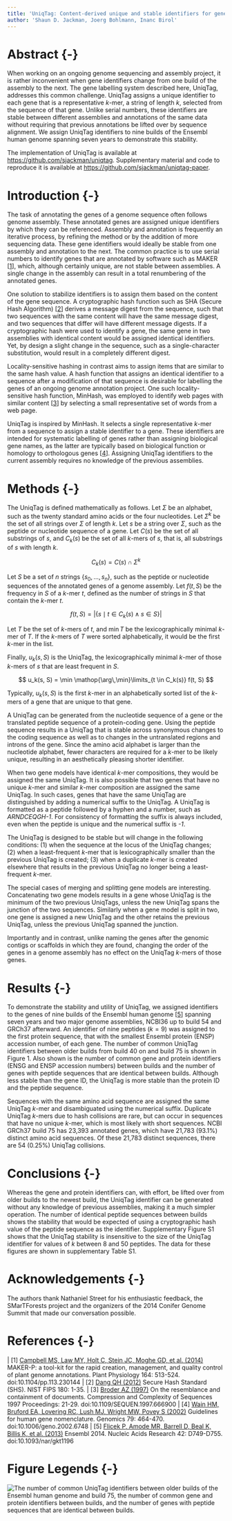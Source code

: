 ```yaml
---
title: 'UniqTag: Content-derived unique and stable identifiers for gene annotation'
author: 'Shaun D. Jackman, Joerg Bohlmann, Inanc Birol'
---
```


Abstract {-}
================================================================================

When working on an ongoing genome sequencing and assembly project, it is rather
inconvenient when gene identifiers change from one build of the assembly to the
next. The gene labelling system described here, UniqTag, addresses this common
challenge. UniqTag assigns a unique identifier to each gene that is a
representative *k*-mer, a string of length *k*, selected from the sequence of
that gene. Unlike serial numbers, these identifiers are stable between
different assemblies and annotations of the same data without requiring that
previous annotations be lifted over by sequence alignment. We assign UniqTag
identifiers to nine builds of the Ensembl human genome spanning seven years to
demonstrate this stability.

The implementation of UniqTag is available at <https://github.com/sjackman/uniqtag>.
Supplementary material and code to reproduce it is available at <https://github.com/sjackman/uniqtag-paper>.

Introduction {-}
================================================================================

The task of annotating the genes of a genome sequence often follows genome
assembly. These annotated genes are assigned unique identifiers by which they
can be referenced. Assembly and annotation is frequently an iterative process,
by refining the method or by the addition of more sequencing data. These gene
identifiers would ideally be stable from one assembly and annotation to the
next. The common practice is to use serial numbers to identify genes that are
annotated by software such as MAKER [[1][campbell2014maker]], which, although
certainly unique, are not stable between assemblies. A single change in the
assembly can result in a total renumbering of the annotated genes.

One solution to stabilize identifiers is to assign them based on the content of
the gene sequence. A cryptographic hash function such as SHA (Secure Hash
Algorithm) [[2][dang2012shs]] derives a message digest from the sequence, such
that two sequences with the same content will have the same message digest, and
two sequences that differ will have different message digests. If a
cryptographic hash were used to identify a gene, the same gene in two
assemblies with identical content would be assigned identical identifiers. Yet,
by design a slight change in the sequence, such as a single-character
substitution, would result in a completely different digest.

Locality-sensitive hashing in contrast aims to assign items that are similar to
the same hash value. A hash function that assigns an identical identifier to a
sequence after a modification of that sequence is desirable for labelling the
genes of an ongoing genome annotation project. One such locality-sensitive hash
function, MinHash, was employed to identify web pages with similar content
[[3][broder1997resemblance]] by selecting a small representative set of words
from a web page.

UniqTag is inspired by MinHash. It selects a single representative *k*-mer from
a sequence to assign a stable identifier to a gene. These identifiers are
intended for systematic labelling of genes rather than assigning biological
gene names, as the latter are typically based on biological function or
homology to orthologous genes [[4][wain2002guidelines]]. Assigning UniqTag
identifiers to the current assembly requires no knowledge of the previous
assemblies.

Methods {-}
================================================================================

The UniqTag is defined mathematically as follows. Let $\Sigma$ be an alphabet,
such as the twenty standard amino acids or the four nucleotides. Let $\Sigma^k$
be the set of all strings over $\Sigma$ of length *k*. Let *s* be a string over
$\Sigma$, such as the peptide or nucleotide sequence of a gene. Let $C(s)$ be
the set of all substrings of *s*, and $C_k(s)$ be the set of all *k*-mers of
*s*, that is, all substrings of *s* with length *k*.

$$
C_k(s) = C(s) \cap \Sigma^k
$$

Let *S* be a set of *n* strings $\{s_0, \dots, s_n\}$, such as the peptide or
nucleotide sequences of the annotated genes of a genome assembly. Let $f(t, S)$
be the frequency in *S* of a *k*-mer *t*, defined as the number of strings in
*S* that contain the *k*-mer *t*.

$$
f(t, S) = \left\vert \{ s \mid t \in C_k(s) \wedge s \in S \} \right\vert
$$

Let *T* be the set of *k*-mers of *t*, and $\min T$ be the lexicographically
minimal *k*-mer of *T*. If the *k*-mers of *T* were sorted alphabetically, it
would be the first *k*-mer in the list.

Finally, $u_k(s, S)$ is the UniqTag, the lexicographically minimal *k*-mer of
those *k*-mers of *s* that are least frequent in *S*.

$$
u_k(s, S) = \min \mathop{\arg\,\min}\limits_{t \in C_k(s)} f(t, S)
$$

Typically, $u_k(s, S)$ is the first *k*-mer in an alphabetically sorted list of
the *k*-mers of a gene that are unique to that gene.

A UniqTag can be generated from the nucleotide sequence of a gene or the
translated peptide sequence of a protein-coding gene. Using the peptide
sequence results in a UniqTag that is stable across synonymous changes to the
coding sequence as well as to changes in the untranslated regions and introns
of the gene. Since the amino acid alphabet is larger than the nucleotide
alphabet, fewer characters are required for a *k*-mer to be likely unique,
resulting in an aesthetically pleasing shorter identifier.

When two gene models have identical *k*-mer compositions, they would be
assigned the same UniqTag. It is also possible that two genes that have no
unique *k*-mer and similar *k*-mer composition are assigned the same UniqTag.
In such cases, genes that have the same UniqTag are distinguished by adding a
numerical suffix to the UniqTag. A UniqTag is formatted as a peptide followed
by a hyphen and a number, such as *ARNDCEQGH-1*. For consistency of formatting
the suffix is always included, even when the peptide is unique and the numerical
suffix is *-1*.

The UniqTag is designed to be stable but will change in the following
conditions: (1)&nbsp;when the sequence at the locus of the UniqTag changes;
(2)&nbsp;when a least-frequent *k*-mer that is lexicographically smaller than
the previous UniqTag is created; (3)&nbsp;when a duplicate *k*-mer is created
elsewhere that results in the previous UniqTag no longer being a least-frequent
*k*-mer.

The special cases of merging and splitting gene models are interesting.
Concatenating two gene models results in a gene whose UniqTag is the minimum of
the two previous UniqTags, unless the new UniqTag spans the junction of the two
sequences. Similarly when a gene model is split in two, one gene is assigned a
new UniqTag and the other retains the previous UniqTag, unless the previous
UniqTag spanned the junction.

Importantly and in contrast, unlike naming the genes after the genomic contigs
or scaffolds in which they are found, changing the order of the genes in a
genome assembly has no effect on the UniqTag *k*-mers of those genes.

Results {-}
================================================================================

To demonstrate the stability and utility of UniqTag, we assigned identifiers to
the genes of nine builds of the Ensembl human genome [[5][flicek2013ensembl]]
spanning seven years and two major genome assemblies, NCBI36 up to build 54 and
GRCh37 afterward. An identifier of nine peptides ($k=9$) was assigned to the
first protein sequence, that with the smallest Ensembl protein (ENSP) accession
number, of each gene. The number of common UniqTag identifiers between older
builds from build 40 on and build 75 is shown in Figure&nbsp;1. Also shown is
the number of common gene and protein identifiers (ENSG and ENSP accession
numbers) between builds and the number of genes with peptide sequences that are
identical between builds. Although less stable than the gene ID, the UniqTag is
more stable than the protein ID and the peptide sequence.

Sequences with the same amino acid sequence are assigned the same UniqTag
*k*-mer and disambiguated using the numerical suffix. Duplicate UniqTag
*k*-mers due to hash collisions are rare, but can occur in sequences that have
no unique *k*-mer, which is most likely with short sequences. NCBI GRCh37 build
75 has 23,393 annotated genes, which have 21,783 (93.1%) distinct amino acid
sequences. Of these 21,783 distinct sequences, there are 54 (0.25%) UniqTag
collisions.

Conclusions {-}
================================================================================

Whereas the gene and protein identifiers can, with effort, be lifted over from
older builds to the newest build, the UniqTag identifier can be generated
without any knowledge of previous assemblies, making it a much simpler
operation. The number of identical peptide sequences between builds shows the
stability that would be expected of using a cryptographic hash value of the
peptide sequence as the identifier. Supplementary Figure&nbsp;S1 shows that the
UniqTag stability is insensitive to the size of the UniqTag identifier for
values of *k* between 8 and 50 peptides. The data for these figures are shown
in supplementary Table&nbsp;S1.

Acknowledgements {-}
================================================================================

The authors thank Nathaniel Street for his enthusiastic feedback, the
SMarTForests project and the organizers of the 2014 Conifer Genome Summit that
made our conversation possible.

References {-}
================================================================================

| [1]&nbsp;[Campbell MS, Law MY, Holt C, Stein JC, Moghe GD, et al. (2014)][campbell2014maker]
  MAKER-P: a tool-kit for the rapid creation, management, and quality control of
  plant genome annotations.
  Plant Physiology 164: 513-524.
  doi:10.1104/pp.113.230144
| [2]&nbsp;[Dang QH (2012)][dang2012shs]
  Secure Hash Standard (SHS).
  NIST FIPS 180: 1-35.
| [3]&nbsp;[Broder AZ (1997)][broder1997resemblance]
  On the resemblance and containment of documents.
  Compression and Complexity of Sequences 1997 Proceedings: 21-29.
  doi:10.1109/SEQUEN.1997.666900
| [4]&nbsp;[Wain HM, Bruford EA, Lovering RC, Lush MJ, Wright MW, Povey S (2002)][wain2002guidelines]
  Guidelines for human gene nomenclature.
  Genomics 79: 464-470.
  doi:10.1006/geno.2002.6748
| [5]&nbsp;[Flicek P, Amode MR, Barrell D, Beal K, Billis K, et al. (2013)][flicek2013ensembl]
  Ensembl 2014.
  Nucleic Acids Research 42: D749-D755.
  doi:10.1093/nar/gkt1196

[broder1997resemblance]: http://dx.doi.org/10.1109/SEQUEN.1997.666900
[campbell2014maker]: http://dx.doi.org/10.1104/pp.113.230144
[dang2012shs]: http://www.nist.gov/manuscript-publication-search.cfm?pub_id=910977
[flicek2013ensembl]: http://dx.doi.org/10.1093/nar/gkt1196
[wain2002guidelines]: http://dx.doi.org/10.1006/geno.2002.6748

Figure Legends {-}
================================================================================

![The number of common UniqTag identifiers between older builds of the Ensembl
human genome and build 75, the number of common gene and protein identifiers
between builds, and the number of genes with peptide sequences that are
identical between builds.](figure/ensembl.png)
